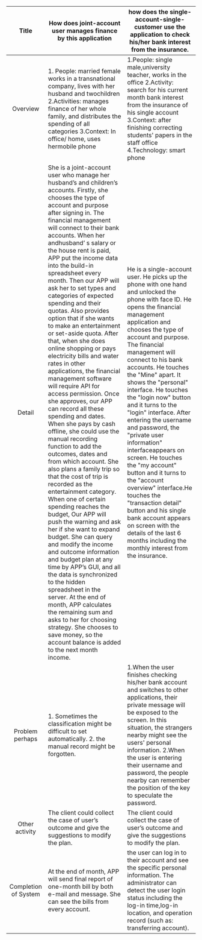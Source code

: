 |          Title         	| How does joint-account user manages finance by this application                                                                                                                                                                                                                                                                                                                                                                                                                                                                                                                                                                                                                                                                                                                                                                                                                                                                                                                                                                                                                                                                                                                                                                                                                                                                                                                                                                                                                                                    	| how does the single-account-single-customer use the application to check his/her bank interest from the insurance.                                                                                                                                                                                                                                                                                                                                                                                                                                                                                                                                                                                                                                                                       	|
|:----------------------:	|--------------------------------------------------------------------------------------------------------------------------------------------------------------------------------------------------------------------------------------------------------------------------------------------------------------------------------------------------------------------------------------------------------------------------------------------------------------------------------------------------------------------------------------------------------------------------------------------------------------------------------------------------------------------------------------------------------------------------------------------------------------------------------------------------------------------------------------------------------------------------------------------------------------------------------------------------------------------------------------------------------------------------------------------------------------------------------------------------------------------------------------------------------------------------------------------------------------------------------------------------------------------------------------------------------------------------------------------------------------------------------------------------------------------------------------------------------------------------------------------------------------------	|------------------------------------------------------------------------------------------------------------------------------------------------------------------------------------------------------------------------------------------------------------------------------------------------------------------------------------------------------------------------------------------------------------------------------------------------------------------------------------------------------------------------------------------------------------------------------------------------------------------------------------------------------------------------------------------------------------------------------------------------------------------------------------------	|
|         Overview       	| 1. People: married female works in a transnational company, lives with her husband and twochildren 2.Activities: manages finance of her whole family, and distributes the spending of all categories 3.Context: In office/ home, uses hermobile phone                                                                                                                                                                                                                                                                                                                                                                                                                                                                                                                                                                                                                                                                                                                                                                                                                                                                                                                                                                                                                                                                                                                                                                                                                                                              	| 1.People: single male,university teacher, works in the office 2.Activity: search for his current month bank interest from the insurance of his  single account 3.Context: after finishing correcting students' papers in the staff office 4.Technology: smart phone                                                                                                                                                                                                                                                                                                                                                                                                                                                                                                                      	|
|              Detail    	| She is a joint-account user who manage her husband’s and children’s accounts. Firstly, she chooses the type of account and purpose after signing in. The financial management will connect to their bank accounts. When her andhusband’ s salary or the house rent is paid, APP put the income data into the build-in spreadsheet every month. Then our APP will ask her to set types and categories of expected spending and their quotas. Also provides option that if she wants to make an entertainment or set-aside quota. After that, when she does online shopping or pays electricity bills and water rates in other applications, the financial management software will require API for access permission. Once she approves, our APP can record all these spending and dates. When she pays by cash offline, she could use the manual recording function to add the outcomes, dates and from which account. She also plans a family trip so that the cost of trip is recorded as the entertainment category. When one of certain spending reaches the budget, Our APP will push the warning and ask her if she want to expand budget. She can query and modify the income and outcome information and budget plan at any time by APP’s GUI, and all the data is synchronized to the hidden spreadsheet in the server. At the end of month, APP calculates the remaining sum and asks to her for choosing strategy. She chooses to save money, so the account balance is added to the next month income. 	|      He is a single-account user. He picks up the phone with one hand and unlocked  the phone with face ID. He opens the financial management application and chooses the type of account and purpose. The financial management will connect to his bank accounts. He touches the "Mine" apart. It shows the "personal" interface. He touches the "login now" button and it turns to the "login" interface. After entering the  username and password, the "private user information" interfaceappears on screen. He touches the "my account" button and it turns to the "account overview" interface.He touches the "transaction detail" button and his single bank account appears on screen with the details of the last 6 months including the monthly interest from the  insurance. 	|
|      Problem perhaps   	| 1. Sometimes the classification might be difficult to set automatically. 2. the manual record might be forgotten.                                                                                                                                                                                                                                                                                                                                                                                                                                                                                                                                                                                                                                                                                                                                                                                                                                                                                                                                                                                                                                                                                                                                                                                                                                                                                                                                                                                                	    | 1.When the user finishes checking his/her bank account and switches to other   applications, their private message will be exposed to the screen. In this   situation, the strangers nearby might see the users' personal information.   2.When the user is entering their username and password, the people nearby can   remember the position of the key to speculate the password.                                                                                                                                                                                                                                                                                                                                                                                                    	|
|     Other activity     	| The client could collect the case of user’s outcome and give the suggestions  to modify the plan.                                                                                                                                                                                                                                                                                                                                                                                                                                                                                                                                                                                                                                                                                                                                                                                                                                                                                                                                                                                                                                                                                                                                                                                                                                                                                                                                                                                                                 	|  The client could collect the case of user’s outcome and give the suggestions to  modify the plan.                                                                                                                                                                                                                                                                                                                                                                                                                                                                                                                                                                                                                                                                                       	|
|  Completion of System  	| At the end of month, APP will send final report of one-month bill by both e-mail and message. She can see the bills from every account.                                                                                                                                                                                                                                                                                                                                                                                                                                                                                                                                                                                                                                                                                                                                                                                                                                                                                                                                                                                                                                                                                                                                                                                                                                                                                                                                                                           	| the user can log in to their account and see the specific personal information. The administrator can detect the user login status including the log-in time,log-in  location, and operation record (such as: transferring account).                                                                                                                                                                                                                                                                                                                                                                                                                                                                                                                                                     	|